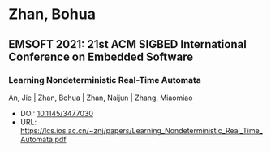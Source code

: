 # Zhan, Bohua

## EMSOFT 2021: 21st ACM SIGBED International Conference on Embedded Software

### Learning Nondeterministic Real-Time Automata
An, Jie | Zhan, Bohua | Zhan, Naijun | Zhang, Miaomiao
* DOI: [10.1145/3477030](https://doi.org/10.1145/3477030)
* URL: <https://lcs.ios.ac.cn/~znj/papers/Learning_Nondeterministic_Real_Time_Automata.pdf>

